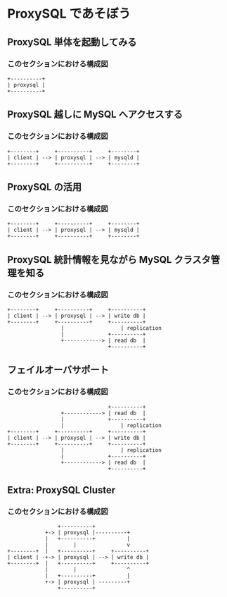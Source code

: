 ProxySQL であそぼう
=

ProxySQL 単体を起動してみる
-

### このセクションにおける構成図

```
+----------+
| proxysql |
+----------+
```

ProxySQL 越しに MySQL へアクセスする
-

### このセクションにおける構成図

```
+--------+     +----------+     +--------+
| client | --> | proxysql | --> | mysqld |
+--------+     +----------+     +--------+
```

ProxySQL の活用
-

### このセクションにおける構成図

```
+--------+     +----------+     +--------+
| client | --> | proxysql | --> | mysqld |
+--------+     +----------+     +--------+
```

ProxySQL 統計情報を見ながら MySQL クラスタ管理を知る
-

### このセクションにおける構成図

```
+--------+     +----------+     +----------+
| client | --> | proxysql | --> | write db |
+--------+     +----------+     +----------+
                 |                  | replication
                 |              +----------+
                 +------------> | read db  |
                                +----------+
```

フェイルオーバサポート
-

### このセクションにおける構成図

```
                                +----------+
                 +------------> | read db  |
                 |              +----------+
                 |                  | replication
+--------+     +----------+     +----------+
| client | --> | proxysql | --> | write db |
+--------+     +----------+     +----------+
                 |                  | replication
                 |              +----------+
                 +------------> | read db  |
                                +----------+
```

Extra: ProxySQL Cluster
-

### このセクションにおける構成図

```
                +----------+
            +-> | proxysql |----------+
            |   +----------+          |
            |        |                v
+--------+  |   +----------+     +----------+
| client | -+-> | proxysql | --> | write db |
+--------+  |   +----------+     +----------+
            |        |                ^
            |   +----------+          |
            +-> | proxysql | ---------+
                +----------+
```
